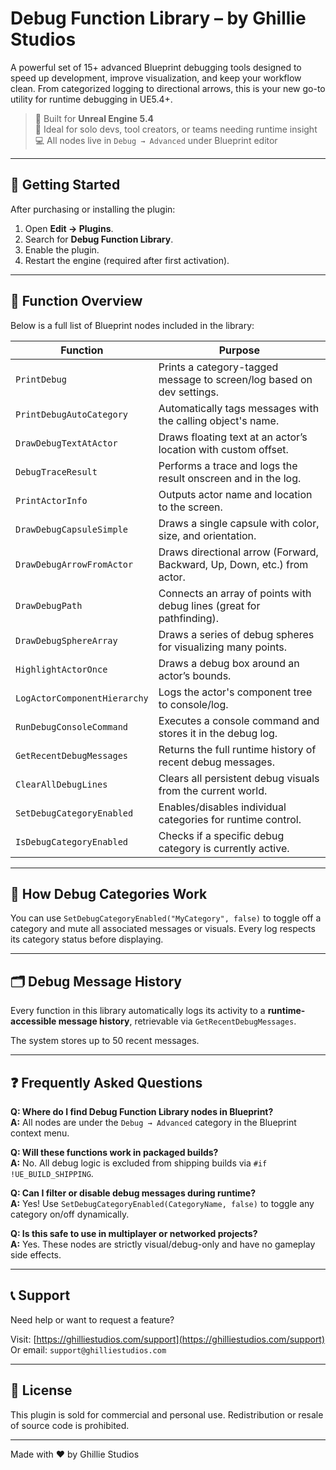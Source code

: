 # Debug Function Library – by Ghillie Studios

A powerful set of 15+ advanced Blueprint debugging tools designed to speed up development, improve visualization, and keep your workflow clean. From categorized logging to directional arrows, this is your new go-to utility for runtime debugging in UE5.4+.

> 🔧 Built for **Unreal Engine 5.4**  
> 🧠 Ideal for solo devs, tool creators, or teams needing runtime insight  
> 💻 All nodes live in `Debug → Advanced` under Blueprint editor

---

## 🚀 Getting Started

After purchasing or installing the plugin:

1. Open **Edit → Plugins**.
2. Search for **Debug Function Library**.
3. Enable the plugin.
4. Restart the engine (required after first activation).

---

## 🧩 Function Overview

Below is a full list of Blueprint nodes included in the library:

| Function | Purpose |
|---------|---------|
| `PrintDebug` | Prints a category-tagged message to screen/log based on dev settings. |
| `PrintDebugAutoCategory` | Automatically tags messages with the calling object's name. |
| `DrawDebugTextAtActor` | Draws floating text at an actor’s location with custom offset. |
| `DebugTraceResult` | Performs a trace and logs the result onscreen and in the log. |
| `PrintActorInfo` | Outputs actor name and location to the screen. |
| `DrawDebugCapsuleSimple` | Draws a single capsule with color, size, and orientation. |
| `DrawDebugArrowFromActor` | Draws directional arrow (Forward, Backward, Up, Down, etc.) from actor. |
| `DrawDebugPath` | Connects an array of points with debug lines (great for pathfinding). |
| `DrawDebugSphereArray` | Draws a series of debug spheres for visualizing many points. |
| `HighlightActorOnce` | Draws a debug box around an actor’s bounds. |
| `LogActorComponentHierarchy` | Logs the actor's component tree to console/log. |
| `RunDebugConsoleCommand` | Executes a console command and stores it in the debug log. |
| `GetRecentDebugMessages` | Returns the full runtime history of recent debug messages. |
| `ClearAllDebugLines` | Clears all persistent debug visuals from the current world. |
| `SetDebugCategoryEnabled` | Enables/disables individual categories for runtime control. |
| `IsDebugCategoryEnabled` | Checks if a specific debug category is currently active. |

---

## 📂 How Debug Categories Work

You can use `SetDebugCategoryEnabled("MyCategory", false)` to toggle off a category and mute all associated messages or visuals. Every log respects its category status before displaying.

---

## 🗂️ Debug Message History

Every function in this library automatically logs its activity to a **runtime-accessible message history**, retrievable via `GetRecentDebugMessages`.

The system stores up to 50 recent messages.

---

## ❓ Frequently Asked Questions

**Q: Where do I find Debug Function Library nodes in Blueprint?**  
**A:** All nodes are under the `Debug → Advanced` category in the Blueprint context menu.

**Q: Will these functions work in packaged builds?**  
**A:** No. All debug logic is excluded from shipping builds via `#if !UE_BUILD_SHIPPING`.

**Q: Can I filter or disable debug messages during runtime?**  
**A:** Yes! Use `SetDebugCategoryEnabled(CategoryName, false)` to toggle any category on/off dynamically.

**Q: Is this safe to use in multiplayer or networked projects?**  
**A:** Yes. These nodes are strictly visual/debug-only and have no gameplay side effects.

---

## 📞 Support

Need help or want to request a feature?

Visit: [https://ghilliestudios.com/support](https://ghilliestudios.com/support)  
Or email: `support@ghilliestudios.com`

---

## 🔐 License

This plugin is sold for commercial and personal use. Redistribution or resale of source code is prohibited.

---

Made with ❤️ by Ghillie Studios
